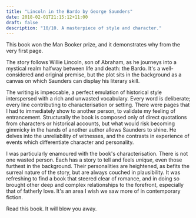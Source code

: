 ```yaml
---
title: "Lincoln in the Bardo by George Saunders"
date: 2018-02-01T21:15:12+11:00
draft: false
description: "10/10. A masterpiece of style and character."
---
```


This book won the Man Booker prize, and it demonstrates why from the very first page.

The story follows Willie Lincoln, son of Abraham, as he journeys into a mystical realm halfway between life and death: the Bardo. It's a well-considered and original premise, but the plot sits in the background as a canvas on which Saunders can display his literary skill.

The writing is impeccable, a perfect emulation of historical style interspersed with a rich and unwasted vocabulary. Every word is deliberate; every line contributing to characterisation or setting. There were pages that I had to immediately show to another person, to validate my feeling of entrancement. Structurally the book is composed only of direct quotations from characters or historical accounts, but what would risk becoming gimmicky in the hands of another author allows Saunders to shine. He delves into the unreliability of witnesses, and the contrasts in experience of events which differentiate character and personality.

I was particularly enamoured with the book's characterisation. There is not one wasted person. Each has a story to tell and feels *unique*, even those furthest in the background. Their personalities are heightened, as befits the surreal nature of the story, but are always couched in plausibility. It was refreshing to find a book that steered clear of romance, and in doing so brought other deep and complex relationships to the forefront, especially that of fatherly love. It's an area I wish we saw more of in contemporary fiction.

Read this book. It will blow you away.